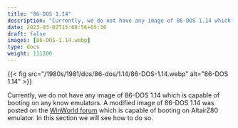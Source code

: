 ```yaml
---
title: "86-DOS 1.14"
description: "Currently, we do not have any image of 86-DOS 1.14 which is capable of booting on any know emulators. A modified image of 86-DOS 1.14 was posted on the WinWorld forum."
date: 2023-03-02T15:08:56+05:30
draft: false
images: [86-DOS-1.14.webp]
type: docs
weight: 111200
---
```


{{< fig src="/1980s/1981/dos/86-dos/1.14/86-DOS-1.14.webp" alt="86-DOS 1.14" >}}

Currently, we do not have any image of 86-DOS 1.14 which is capable of booting on any know emulators. A modified image of 86-DOS 1.14 was posted on the [WinWorld forum](https://forum.winworldpc.com/discussion/11657/86-dos-1-14-emulation) which is capable of booting on AltairZ80 emulator. In this section we will see how to do so.
